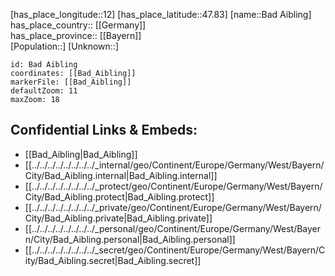 ﻿---
location: [47.83,12] 
mapzoom: [7,12] 
mapmarker: city 
type: City
tags:
- geo/City


SpocWebEntityId: 28958
isDeleted: false
confidential: public

---
[has_place_longitude::12] 
[has_place_latitude::47.83] 
[name::Bad Aibling] 
has_place_country:: [[Germany]]  
has_place_province:: [[Bayern]]  
[Population::] 
[Unknown::] 


```leaflet
id: Bad Aibling
coordinates: [[Bad_Aibling]] 
markerFile: [[Bad_Aibling]] 
defaultZoom: 11 
maxZoom: 18
```


## Confidential Links & Embeds: 
- [[Bad_Aibling|Bad_Aibling]]  
- [[../../../../../../../../_internal/geo/Continent/Europe/Germany/West/Bayern/City/Bad_Aibling.internal|Bad_Aibling.internal]] 
- [[../../../../../../../../_protect/geo/Continent/Europe/Germany/West/Bayern/City/Bad_Aibling.protect|Bad_Aibling.protect]] 
- [[../../../../../../../../_private/geo/Continent/Europe/Germany/West/Bayern/City/Bad_Aibling.private|Bad_Aibling.private]] 
- [[../../../../../../../../_personal/geo/Continent/Europe/Germany/West/Bayern/City/Bad_Aibling.personal|Bad_Aibling.personal]] 
- [[../../../../../../../../_secret/geo/Continent/Europe/Germany/West/Bayern/City/Bad_Aibling.secret|Bad_Aibling.secret]] 
